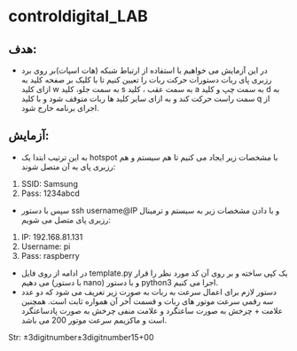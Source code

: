 # controldigital_LAB
## هدف:
+ در این آزمایش می خواهیم با استفاده از ارتباط شبکه (هات اسپات)بر روی برد  رزبری پای ربات دستورات حرکت ربات را تعیین کنیم تا با کلیک بر صفحه کلید به ازای کلید w به سمت جلو، کلید s به سمت عقب ، کلید a به سمت چپ و کلید d به سمت راست حرکت کند و به ازای سایر کلید ها ربات متوقف شود و با کلید q از اجرای برنامه خارج شود.
## آزمایش:
+ به این ترتیب ابتدا یک hotspot با مشخصات زیر ایجاد می کنیم تا هم سیستم و هم رزبری پای به آن متصل شوند:
 1. SSID: Samsung 
 2. Pass: 1234abcd
+ سپس با دستور ssh username@IP  و با دادن مشخصات زیر به سیستم و ترمینال رزبری پای متصل می شویم:
 1. IP: 192.168.81.131
 2. Username: pi
 3. Pass: raspberry
 + در ادامه از روی فایل template.py یک کپی ساخته و بر روی آن کد مورد نظر را قرار می دهیم (با دستور nano) و با دستور python3 اجرا می کنیم.
 + دستور لازم برای اعمال سرعت به ربات به صورت زیر تعریف می شود که دو عدد سه رقمی سرعت موتور های ربات و قسمت آخر آن همواره ثابت است. همچنین علامت + چرخش به صورت ساعتگرد و علامت منفی چرخش به صورت پادساعتگرد است و ماکزیمم سرعت موتور 200 می باشد.

  Str: ±3digitnumber±3digitnumber15+00
